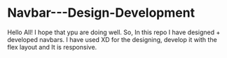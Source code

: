 # Navbar---Design-Development

Hello All!
I hope that ypu are doing well.
So, In this repo I have designed + developed navbars.
I have used XD for the designing, develop it with the flex layout and It is responsive.
